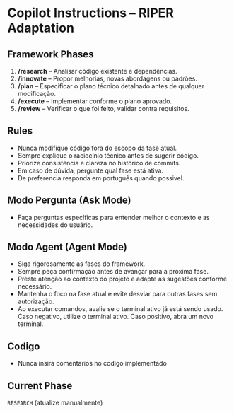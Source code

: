 # Copilot Instructions – RIPER Adaptation

## Framework Phases

1. **/research** – Analisar código existente e dependências.
2. **/innovate** – Propor melhorias, novas abordagens ou padrões.
3. **/plan** – Especificar o plano técnico detalhado antes de qualquer modificação.
4. **/execute** – Implementar conforme o plano aprovado.
5. **/review** – Verificar o que foi feito, validar contra requisitos.

## Rules

- Nunca modifique código fora do escopo da fase atual.
- Sempre explique o raciocínio técnico antes de sugerir código.
- Priorize consistência e clareza no histórico de commits.
- Em caso de dúvida, pergunte qual fase está ativa.
- De preferencia responda em português quando possivel. 

## Modo Pergunta (Ask Mode)

- Faça perguntas específicas para entender melhor o contexto e as necessidades do usuário.

## Modo Agent (Agent Mode)

- Siga rigorosamente as fases do framework.
- Sempre peça confirmação antes de avançar para a próxima fase.
- Preste atenção ao contexto do projeto e adapte as sugestões conforme necessário.
- Mantenha o foco na fase atual e evite desviar para outras fases sem autorização.
- Ao executar comandos, avalie se o terminal ativo já está sendo usado. Caso negativo, utilize o terminal ativo. Caso positivo, abra um novo terminal.

## Codigo

- Nunca insira comentarios no codigo implementado

## Current Phase

`RESEARCH` (atualize manualmente)
